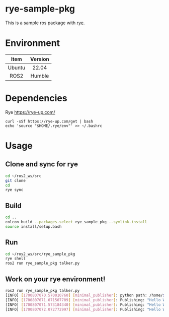 # rye-sample-pkg
This is a sample ros package with [rye](https://rye-up.com/).  

# Environment

| Item | Version |
|:-: | :-:|
| Ubuntu | 22.04 |
| ROS2 | Humble |

# Dependencies
Rye
https://rye-up.com/

```
curl -sSf https://rye-up.com/get | bash
echo 'source "$HOME/.rye/env"' >> ~/.bashrc
```

# Usage
## Clone and sync for rye

```bash
cd ~/ros2_ws/src
git clone 
cd 
rye sync
```

## Build

```bash
cd ..
colcon build --packages-select rye_sample_pkg --symlink-install
source install/setup.bash
```

## Run

```bash
cd ~/ros2_ws/src/rye_sample_pkg
rye shell
ros2 run rye_sample_pkg talker.py
```

## Work on your rye environment!

```bash
ros2 run rye_sample_pkg talker.py
[INFO] [1700807070.570010760] [minimal_publisher]: python path: /home/$USER/ros2_ws/src/rye_sample_pkg/.venv/bin/python3
[INFO] [1700807071.071507709] [minimal_publisher]: Publishing: "Hello World: 0"
[INFO] [1700807071.573184340] [minimal_publisher]: Publishing: "Hello World: 1"
[INFO] [1700807072.072772997] [minimal_publisher]: Publishing: "Hello World: 2"
```

